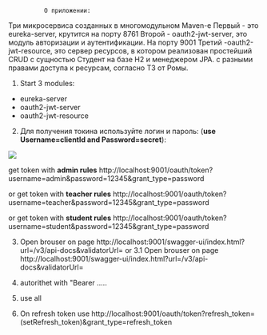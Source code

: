               О приложении:
Три микросервиса  созданных в многомодульном Maven-e
Первый - это eureka-server, крутится на порту 8761
Второй - oauth2-jwt-server, это модуль авторизации и аутентификации. На порту 9001
Третий -oauth2-jwt-resource, это сервер ресурсов, в котором реализован простейший CRUD с сущностью Студент на базе H2 и менеджером JPA.
c разными правами доступа к ресурсам, согласно ТЗ от Ромы.
 
 1. Start 3 modules:
 
  - eureka-server
  - oauth2-jwt-server
  - oauth2-jwt-resource
  
 2. Для получения токина используйте логин и пароль: (**use Username=clientId and Password=secret**):
 
 ![](docs/img/Example.bmp)
 
 get token with **admin rules**
 http://localhost:9001/oauth/token?username=admin&password=12345&grant_type=password
 
 or  get token with **teacher rules**
 http://localhost:9001/oauth/token?username=teacher&password=12345&grant_type=password
 
 or get token with **student rules**
 http://localhost:9001/oauth/token?username=student&password=12345&grant_type=password
 
 3. Open brouser on page  http://localhost:9001/swagger-ui/index.html?url=/v3/api-docs&validatorUrl=
 or
 3.1 Open brouser on page  http://localhost:9001/swagger-ui/index.html?url=/v3/api-docs&validatorUrl=
 
 4. autorithet with "Bearer .....
 
 5. use all
 
 6. On refresh token use 
 http://localhost:9001/oauth/token?refresh_token=(setRefresh_token)&grant_type=refresh_token
 
 
 
